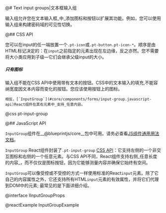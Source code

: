 @# Text input groups|文本框输入组

输入组允许您在文本输入框_中_添加图标和按钮以扩展其功能。例如，您可以使用输入组来构建密码域的可见性切换。

@## CSS API

您可以在input的任一端放置一个`.pt-icon`或`.pt-button.pt-icon-*`。顺序是由HTML标记决定的：在`input`之前指定的元素出现在左边缘，反之亦然。您不需要将大小类应用到子级&mdash;它们会继承父级input的大小。


<div class="pt-callout pt-intent-warning pt-icon-warning-sign">
    <h5>只有图标</h5>
    <p>输入组不能在CSS API中使用带有文本的按钮。CSS中的文本输入的填充,不能容纳宽度因文本内容而变化的按钮。您应该使用按钮上的图标。</p>

    相反，[`InputGroup`](#core/components/forms/input-group.javascript-api)React组件在其右元素中_支持_任意内容。
</div>

@css pt-input-group

@## JavaScript API

`InputGroup`组件在__@blueprintjs/core__包中可用。请务必查看[JS组件通用用法文档](#blueprint.usage)。

`InputGroup` React组件封装了`.pt-input-group` [CSS API](#core/components/forms/input-group.css-api)：它支持左侧的一个非交互图标和右侧的一个任意元素。与CSS API不同，React组件支持右侧_任意长度的内容_，而不仅仅是图标按钮，因为它能够测量内容并确保它始终有空间。

`InputGroup`可以像受控或不受控的方式一样使用标准的React`input`元素。除了它自己的内容属性之外，它还支持所有HTML`input`元素的有效属性，并将它们代理到DOM中的元素; 最常见的是下面详细介绍。

@interface IInputGroupProps

@reactExample InputGroupExample
